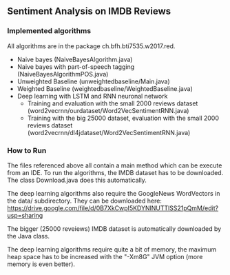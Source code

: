 Sentiment Analysis on IMDB Reviews
----------------------------------

### Implemented algorithms
All algorithms are in the package ch.bfh.bti7535.w2017.red.
* Naive bayes (NaiveBayesAlgorithm.java)
* Naive bayes with part-of-speech tagging (NaiveBayesAlgorithmPOS.java)
* Unweighted Baseline (unweightedbaseline/Main.java)
* Weighted Baseline (weightedbaseline/WeightedBaseline.java)
* Deep learning with LSTM and RNN neuronal network
  * Training and evaluation with the small 2000 reviews dataset (word2vecrnn/ourdataset/Word2VecSentimentRNN.java)
  * Training with the big 25000 dataset, evaluation with the small 2000 reviews dataset (word2vecrnn/dl4jdataset/Word2VecSentimentRNN.java)

### How to Run
The files referenced above all contain a main method which can be execute
from an IDE. To run the algorithms, the IMDB dataset has to be downloaded.
The class Download.java does this automatically.

The deep learning algorithms also require the GoogleNews WordVectors in
the data/ subdirectory. They can be downloaded here:
https://drive.google.com/file/d/0B7XkCwpI5KDYNlNUTTlSS21pQmM/edit?usp=sharing

The bigger (25000 reveiews) IMDB dataset is automatically downloaded by the Java
class.

The deep learning algorithms require quite a bit of memory, the maximum heap space has
to be increased with the "-Xm8G" JVM option (more memory is even better).
